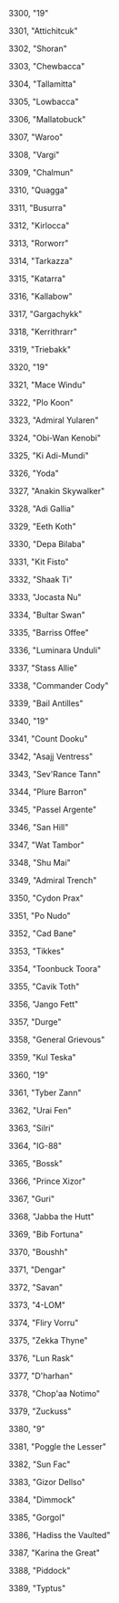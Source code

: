﻿3300, "19"

3301, "Attichitcuk"

3302, "Shoran"

3303, "Chewbacca"

3304, "Tallamitta"

3305, "Lowbacca"

3306, "Mallatobuck"

3307, "Waroo"

3308, "Vargi"

3309, "Chalmun"

3310, "Quagga"

3311, "Busurra"

3312, "Kirlocca"

3313, "Rorworr"

3314, "Tarkazza"

3315, "Katarra"

3316, "Kallabow"

3317, "Gargachykk"

3318, "Kerrithrarr"

3319, "Triebakk"

3320, "19"

3321, "Mace Windu"

3322, "Plo Koon"

3323, "Admiral Yularen"

3324, "Obi-Wan Kenobi"

3325, "Ki Adi-Mundi"

3326, "Yoda"

3327, "Anakin Skywalker"

3328, "Adi Gallia"

3329, "Eeth Koth"

3330, "Depa Bilaba"

3331, "Kit Fisto"

3332, "Shaak Ti"

3333, "Jocasta Nu"

3334, "Bultar Swan"

3335, "Barriss Offee"

3336, "Luminara Unduli"

3337, "Stass Allie"

3338, "Commander Cody"

3339, "Bail Antilles"

3340, "19"

3341, "Count Dooku"

3342, "Asajj Ventress"

3343, "Sev'Rance Tann"

3344, "Plure Barron"

3345, "Passel Argente"

3346, "San Hill"

3347, "Wat Tambor"

3348, "Shu Mai"

3349, "Admiral Trench"

3350, "Cydon Prax"

3351, "Po Nudo"

3352, "Cad Bane"

3353, "Tikkes"

3354, "Toonbuck Toora"

3355, "Cavik Toth"

3356, "Jango Fett"

3357, "Durge"

3358, "General Grievous"

3359, "Kul Teska"

3360, "19"

3361, "Tyber Zann"

3362, "Urai Fen"

3363, "Silri"

3364, "IG-88"

3365, "Bossk"

3366, "Prince Xizor"

3367, "Guri"

3368, "Jabba the Hutt"

3369, "Bib Fortuna"

3370, "Boushh"

3371, "Dengar"

3372, "Savan"

3373, "4-LOM"

3374, "Fliry Vorru"

3375, "Zekka Thyne"

3376, "Lun Rask"

3377, "D'harhan"

3378, "Chop'aa Notimo"

3379, "Zuckuss"

3380, "9"

3381, "Poggle the Lesser"

3382, "Sun Fac"

3383, "Gizor Dellso"

3384, "Dimmock"

3385, "Gorgol"

3386, "Hadiss the Vaulted"

3387, "Karina the Great"

3388, "Piddock"

3389, "Typtus"

